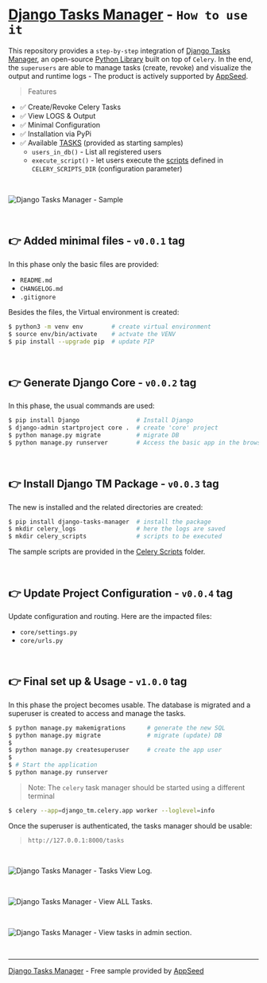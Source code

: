 # [Django Tasks Manager](https://github.com/app-generator/django-tasks-manager) - `How to use it`

This repository provides a `step-by-step` integration of [Django Tasks Manager](https://github.com/app-generator/django-tasks-manager), an open-source [Python Library](https://pypi.org/project/django-tasks-manager/) built on top of `Celery`. In the end, the `superusers` are able to manage tasks (create, revoke) and visualize the output and runtime logs - The product is actively supported by [AppSeed](https://appseed.us/).

> Features 

- ✅ Create/Revoke Celery Tasks
- ✅ View LOGS & Output
- ✅ Minimal Configuration
- ✅ Installation via PyPi
- ✅ Available [TASKS](https://github.com/app-generator/django-tasks-manager/blob/main/django_tm/tasks.py) (provided as starting samples)
  - `users_in_db()` - List all registered users
  - `execute_script()` - let users execute the [scripts](https://github.com/app-generator/django-tasks-manager/tree/main/django_tm/celery_scripts) defined in `CELERY_SCRIPTS_DIR` (configuration parameter)

<br />

![Django Tasks Manager - Sample](https://user-images.githubusercontent.com/51070104/195776227-11a6a8a7-6481-4113-9d0f-95eae7b2faea.jpg)

<br />

## 👉 Added minimal files - `v0.0.1` tag

In this phase only the basic files are provided: 

- `README.md`
- `CHANGELOG.md`
- `.gitignore` 

Besides the files, the Virtual environment is created: 

```bash
$ python3 -m venv env        # create virtual environment 
$ source env/bin/activate    # actvate the VENV 
$ pip install --upgrade pip  # update PIP
```

<br />

## 👉 Generate Django Core - `v0.0.2` tag

In this phase, the usual commands are used: 

```bash
$ pip install Django                # Install Django  
$ django-admin startproject core .  # create 'core' project 
$ python manage.py migrate          # migrate DB
$ python manage.py runserver        # Access the basic app in the browser
```

<br />

## 👉 Install Django TM Package - `v0.0.3` tag

The new is installed and the related directories are created: 

```bash
$ pip install django-tasks-manager  # install the package 
$ mkdir celery_logs                 # here the logs are saved
$ mkdir celery_scripts              # scripts to be executed 
```

The sample scripts are provided in the [Celery Scripts](https://github.com/app-generator/django-tasks-manager/tree/main/django_tm/celery_scripts) folder.

<br />

## 👉 Update Project Configuration - `v0.0.4` tag

Update configuration and routing. Here are the impacted files:

- `core/settings.py`
- `core/urls.py`

<br />

## 👉 Final set up & Usage  - `v1.0.0` tag

In this phase the project becomes usable. The database is migrated and a superuser is created to access and manage the tasks. 

```bash
$ python manage.py makemigrations      # generate the new SQL
$ python manage.py migrate             # migrate (update) DB
$
$ python manage.py createsuperuser     # create the app user
$
$ # Start the application 
$ python manage.py runserver           
```

> Note: The `celery` task manager should be started using a different terminal

```bash
$ celery --app=django_tm.celery.app worker --loglevel=info
```

Once the superuser is authenticated, the tasks manager should be usable: 

> `http://127.0.0.1:8000/tasks` 

<br />

![Django Tasks Manager - Tasks View Log.](https://user-images.githubusercontent.com/51070104/195777287-7484e731-f4ff-4465-9d3b-78517ee52658.jpg)

<br />

![Django Tasks Manager - View ALL Tasks.](https://user-images.githubusercontent.com/51070104/195777318-e2e7891c-4863-4fd1-9ee5-aba8ac00d418.jpg)

<br />

![Django Tasks Manager - View tasks in admin section.](https://user-images.githubusercontent.com/51070104/195777525-c4773ea7-4e71-4ed0-99f3-8f864243e894.jpg)

<br />

---
[Django Tasks Manager](https://github.com/app-generator/django-tasks-manager) - Free sample provided by [AppSeed](https://appseed.us)
